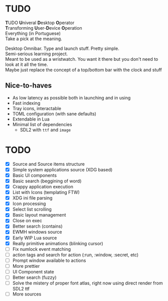 # TUDO
**T**UDO **U**niveral **D**esktop **O**perator  
**T**ransforming **U**ser-**D**evice **O**peration  
Everything (in Portuguese)  
Take a pick at the meaning.  

Desktop Omnibar. Type and launch stuff. Pretty simple.  
Semi-serious learning project.  
Meant to be used as a wristwatch. You want it there but you don't need to look at it all the time.  
Maybe just replace the concept of a top/bottom bar with the clock and stuff  

## Nice-to-haves
- As low latency as possible both in launching and in using
- Fast indexing
- Tray icons, interactable
- TOML configuration (with sane defaults)
- Extendable in Lua
- Minimal list of dependencies
    - SDL2 with `ttf` and `image`

# TODO
- [X] Source and Source items structure  
- [X] Simple system applications source (XDG based)    
- [X] Basic UI components  
- [X] Basic search (beggining of word)  
- [X] Crappy application execution  
- [X] List with Icons (templating FTW)  
- [x] XDG ini file parsing  
- [x] Icon processing  
- [x] Select list scrolling
- [x] Basic layout management  
- [x] Close on exec
- [x] Better search (contains)
- [x] EWMH windows source 
- [x] Early WIP Lua source
- [x] Really primitive animations (blinking cursor)
- [ ] Fix numlock event matching
- [ ] action tags and search for action (:run, :window, :secret, etc)
- [ ] Prompt window available to actions
- [ ] More prettier  
- [ ] UI Component state
- [ ] Better search (fuzzy)
- [ ] Solve the mistery of proper font atlas, right now using direct render from SDL2 ttf
- [ ] More sources
